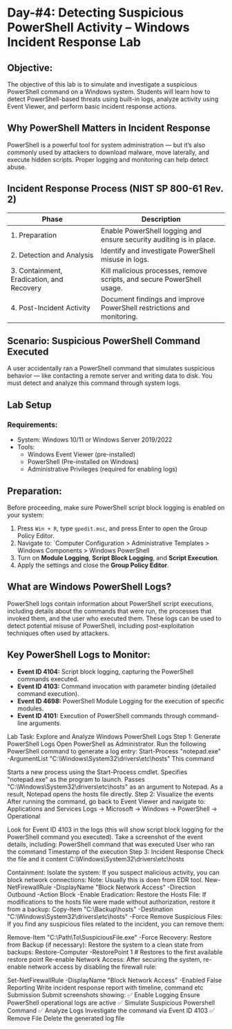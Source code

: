 # Day-#4: Detecting Suspicious PowerShell Activity – Windows Incident Response Lab

## Objective:
The objective of this lab is to simulate and investigate a suspicious PowerShell command on a Windows system. Students will learn how to detect PowerShell-based threats using built-in logs, analyze activity using Event Viewer, and perform basic incident response actions.

## Why PowerShell Matters in Incident Response
PowerShell is a powerful tool for system administration — but it’s also commonly used by attackers to download malware, move laterally, and execute hidden scripts. Proper logging and monitoring can help detect abuse.

## Incident Response Process (NIST SP 800-61 Rev. 2)

|Phase|	Description|
|------|-------------------|
|1. Preparation	|Enable PowerShell logging and ensure security auditing is in place.|
|2. Detection and Analysis	|Identify and investigate PowerShell misuse in logs.|
|3. Containment, Eradication, and Recovery	|Kill malicious processes, remove scripts, and secure PowerShell usage.|
|4. Post-Incident Activity	|Document findings and improve PowerShell restrictions and monitoring.|

## Scenario: Suspicious PowerShell Command Executed
A user accidentally ran a PowerShell command that simulates suspicious behavior — like contacting a remote server and writing data to disk. You must detect and analyze this command through system logs.

## Lab Setup
### Requirements:
- System: Windows 10/11 or Windows Server 2019/2022
- Tools:
   - Windows Event Viewer (pre-installed)
   - PowerShell (Pre-installed on Windows)
   - Administrative Privileges (required for enabling logs)

## Preparation:
Before proceeding, make sure PowerShell script block logging is enabled on your system:

1. Press `Win + R`, type `gpedit.msc`, and press Enter to open the Group Policy Editor.
2. Navigate to: `Computer Configuration > Administrative Templates > Windows Components > Windows PowerShell
3. Turn on **Module Logging**, **Script Block Logging**, and **Script Execution**.
4. Apply the settings and close the **Group Policy Editor**.

## What are Windows PowerShell Logs?
PowerShell logs contain information about PowerShell script executions, including details about the commands that were run, the processes that invoked them, and the user who executed them. These logs can be used to detect potential misuse of PowerShell, including post-exploitation techniques often used by attackers.

## Key PowerShell Logs to Monitor:
- **Event ID 4104:** Script block logging, capturing the PowerShell commands executed.
- **Event ID 4103:** Command invocation with parameter binding (detailed command execution).
- **Event ID 4698:** PowerShell Module Logging for the execution of specific modules.
- **Event ID 4101:** Execution of PowerShell commands through command-line arguments.

Lab Task: Explore and Analyze Windows PowerShell Logs
Step 1: Generate PowerShell Logs
Open PowerShell as Administrator.
Run the following PowerShell command to generate a log entry:
Start-Process "notepad.exe" -ArgumentList "C:\Windows\System32\drivers\etc\hosts"
This command

Starts a new process using the Start-Process cmdlet.
Specifies "notepad.exe" as the program to launch.
Passes "C:\Windows\System32\drivers\etc\hosts" as an argument to Notepad.
As a result, Notepad opens the hosts file directly.
Step 2: Visualize the events
After running the command, go back to Event Viewer and navigate to:
Applications and Services Logs → Microsoft → Windows → PowerShell → Operational

Look for Event ID 4103 in the logs (this will show script block logging for the PowerShell command you executed).
Take a screenshot of the event details, including:
PowerShell command that was executed
User who ran the command
Timestamp of the execution
Step 3: Incident Response
Check the file and it content
C:\Windows\System32\drivers\etc\hosts

Containment: Isolate the system: If you suspect malicious activity, you can block network connections: Note: Usually this is doen from EDR tool.
New-NetFirewallRule -DisplayName "Block Network Access" -Direction Outbound -Action Block -Enable
Eradication: Restore the Hosts File: If modifications to the hosts file were made without authorization, restore it from a backup:
Copy-Item "C:\Backup\hosts" -Destination "C:\Windows\System32\drivers\etc\hosts" -Force
Remove Suspicious Files: If you find any suspicious files related to the incident, you can remove them:

Remove-Item "C:\Path\To\SuspiciousFile.exe" -Force
Recovery: Restore from Backup (if necessary): Restore the system to a clean state from backups:
Restore-Computer -RestorePoint 1  # Restores to the first available restore point
Re-enable Network Access: After securing the system, re-enable network access by disabling the firewall rule:

Set-NetFirewallRule -DisplayName "Block Network Access" -Enabled False
Reporting
Write incident response report with timeline, command etc
Submission
Submit screenshots showing: ✅ Enable Logging Ensure PowerShell operational logs are active ✅ Simulate Suspicious Powershell Command ✅ Analyze Logs Investigate the command via Event ID 4103 ✅ Remove File Delete the generated log file
